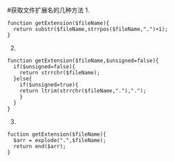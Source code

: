 #获取文件扩展名的几种方法
1. 

    function getExtension($fileName){
      return substr($fileName,strrpos($fileName,".")+1);
    }
2.  
    
    function getExtension($fileName,$unsigned=false){
      if($unsigned=false){
      	return strrchr($fileName);
      }else{
      	if($unsigned=true){
      	return ltrim(strrchr($fileName,"."),".");
      	}
  	  }
    }
3.
    
    fuction getExtension($fileName){
      $arr = explode(".",$fileName);
      return end($arr);
    }
